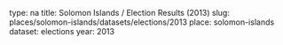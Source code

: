type: na
title: Solomon Islands / Election Results (2013)
slug: places/solomon-islands/datasets/elections/2013
place: solomon-islands
dataset: elections
year: 2013
